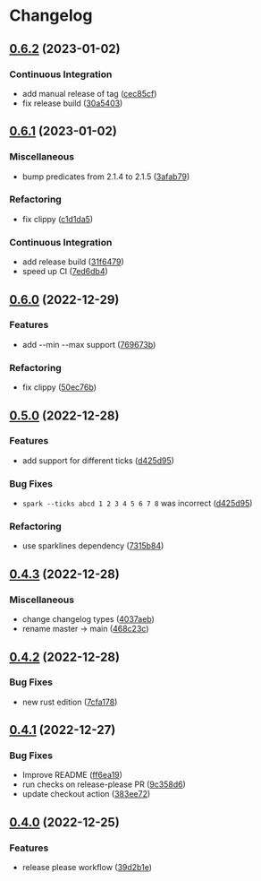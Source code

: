 # Changelog

## [0.6.2](https://github.com/ekroon/spark-rs/compare/v0.6.1...v0.6.2) (2023-01-02)


### Continuous Integration

* add manual release of tag ([cec85cf](https://github.com/ekroon/spark-rs/commit/cec85cf682d52c3430bad007aa5b9efb2610dc5d))
* fix release build ([30a5403](https://github.com/ekroon/spark-rs/commit/30a540333a70cdd28165c15f53e6424560fae588))

## [0.6.1](https://github.com/ekroon/spark-rs/compare/v0.6.0...v0.6.1) (2023-01-02)


### Miscellaneous

* bump predicates from 2.1.4 to 2.1.5 ([3afab79](https://github.com/ekroon/spark-rs/commit/3afab79cf7d1d5f9cfbb86158d85f492a2e2731a))


### Refactoring

* fix clippy ([c1d1da5](https://github.com/ekroon/spark-rs/commit/c1d1da5275c0323f47e51884e5771bd8eb56d94c))


### Continuous Integration

* add release build ([31f6479](https://github.com/ekroon/spark-rs/commit/31f64798afa7d66de309719eb81d9943d075db0c))
* speed up CI ([7ed6db4](https://github.com/ekroon/spark-rs/commit/7ed6db4a3490a59141311afca2b7a2e16cfb4b8a))

## [0.6.0](https://github.com/ekroon/spark-rs/compare/v0.5.0...v0.6.0) (2022-12-29)


### Features

* add --min --max support ([769673b](https://github.com/ekroon/spark-rs/commit/769673bf3d59aa40605e1aefe2de234c32d30aeb))


### Refactoring

* fix clippy ([50ec76b](https://github.com/ekroon/spark-rs/commit/50ec76b8a0da266d967949479bb1b2c867fee38b))

## [0.5.0](https://github.com/ekroon/spark-rs/compare/v0.4.3...v0.5.0) (2022-12-28)


### Features

* add support for different ticks ([d425d95](https://github.com/ekroon/spark-rs/commit/d425d95699c58f587d1321f6291dd0f644e2fee5))


### Bug Fixes

* `spark --ticks abcd 1 2 3 4 5 6 7 8` was incorrect ([d425d95](https://github.com/ekroon/spark-rs/commit/d425d95699c58f587d1321f6291dd0f644e2fee5))


### Refactoring

* use sparklines dependency ([7315b84](https://github.com/ekroon/spark-rs/commit/7315b843b2debf82b407762de2a8ad1954be3cb1))

## [0.4.3](https://github.com/ekroon/spark-rs/compare/v0.4.2...v0.4.3) (2022-12-28)


### Miscellaneous

* change changelog types ([4037aeb](https://github.com/ekroon/spark-rs/commit/4037aeb132c97369bcbf0889d9c8c20d5c845a9c))
* rename master -&gt; main ([468c23c](https://github.com/ekroon/spark-rs/commit/468c23c0ddc80aec67ed035ac22570f895173161))

## [0.4.2](https://github.com/ekroon/spark-rs/compare/v0.4.1...v0.4.2) (2022-12-28)


### Bug Fixes

* new rust edition ([7cfa178](https://github.com/ekroon/spark-rs/commit/7cfa1786c7ac3c06a715b0b5fb1b1478b016e6f2))

## [0.4.1](https://github.com/ekroon/spark-rs/compare/v0.4.0...v0.4.1) (2022-12-27)


### Bug Fixes

* Improve README ([ff6ea19](https://github.com/ekroon/spark-rs/commit/ff6ea19f3c466c697d10a147260a28b01e95a3cc))
* run checks on release-please PR ([9c358d6](https://github.com/ekroon/spark-rs/commit/9c358d62f645c0ca9f719f8351b484938c7ea5dd))
* update checkout action ([383ee72](https://github.com/ekroon/spark-rs/commit/383ee72fe589726894bda2c015d97c1dae16f201))

## [0.4.0](https://github.com/ekroon/spark-rs/compare/v0.3.0...v0.4.0) (2022-12-25)


### Features

* release please workflow ([39d2b1e](https://github.com/ekroon/spark-rs/commit/39d2b1e27c460b422412dab69c7f83f2b0ce20d6))
